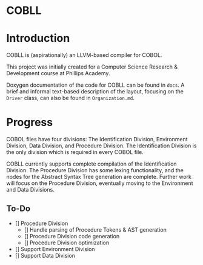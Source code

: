 # COBLL
# Introduction
COBLL is (aspirationally) an LLVM-based compiler for COBOL. 

This project was initially created for a Computer Science Research & Development course at Phillips Academy. 

Doxygen documentation of the code for COBLL can be found in `docs`. A brief and informal text-based description of the layout, focusing on the `Driver` class, can also be found in `Organization.md`. 

# Progress 
COBOL files have four divisions: The Identification Division, Environment Division, Data Division, and Procedure Division. The Identification Division is the only division which is required in every COBOL file.

COBLL currently supports complete compilation of the Identification Division. The Procedure Division has some lexing functionality, and the nodes for the Abstract Syntax Tree generation are complete. Further work will focus on the Procedure Division, eventually moving to the Environment and Data Divisions.

## To-Do
 - [] Procedure Division
	 - [] Handle parsing of Procedure Tokens & AST generation
	 - [] Procedure Division code generation
	 - [] Procedure Division optimization 
 - [] Support Environment Division
 - [] Support Data Division